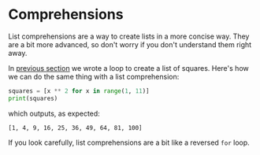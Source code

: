 # Comprehensions

List comprehensions are a way to create lists in a more concise way. They are a bit more advanced, so don't worry if you don't understand them right away.

In [previous section](./range.md) we wrote a loop to create a list of squares. Here's how we can do the same thing with a list comprehension:

```python
squares = [x ** 2 for x in range(1, 11)]
print(squares)
```

which outputs, as expected:

```text
[1, 4, 9, 16, 25, 36, 49, 64, 81, 100]
```

If you look carefully, list comprehensions are a bit like a reversed `for` loop.
